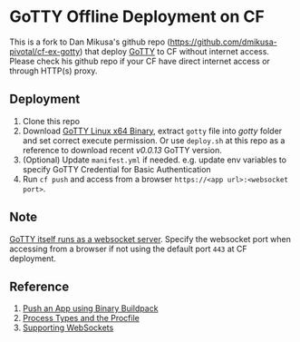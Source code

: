 # GoTTY Offline Deployment on CF

This is a fork to Dan Mikusa's github repo (https://github.com/dmikusa-pivotal/cf-ex-gotty) that deploy [GoTTY](https://github.com/yudai/gotty) to CF without internet access. Please check his github repo if your CF have direct internet access or through HTTP(s) proxy.

## Deployment

1. Clone this repo
2. Download [GoTTY Linux x64 Binary](https://github.com/yudai/gotty/releases), extract `gotty` file into _gotty_ folder and set correct execute permission. Or use `deploy.sh` at this repo as a reference to download recent _v0.0.13_ GoTTY version.
3. (Optional) Update `manifest.yml` if needed. e.g. update env variables to specify GoTTY Credential for Basic Authentication
4. Run `cf push` and access from a browser `https://<app url>:<websocket port>`.

## Note

[GoTTY itself runs as a websocket server](https://github.com/yudai/gotty#architecture). Specify the websocket port when accessing from a browser if not using the default port `443` at CF deployment.

## Reference

1. [Push an App using Binary Buildpack](http://docs.cloudfoundry.org/buildpacks/binary/index.html#pushing_apps)
2. [Process Types and the Procfile](https://devcenter.heroku.com/articles/procfile)
3. [Supporting WebSockets](https://docs.cloudfoundry.org/adminguide/supporting-websockets.html)
